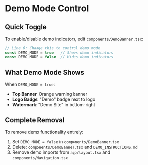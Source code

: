 # Demo Mode Control

## Quick Toggle

To enable/disable demo indicators, edit `components/DemoBanner.tsx`:

```typescript
// Line 6: Change this to control demo mode
const DEMO_MODE = true   // Shows demo indicators
const DEMO_MODE = false  // Hides demo indicators
```

## What Demo Mode Shows

When `DEMO_MODE = true`:
- **Top Banner**: Orange warning banner
- **Logo Badge**: "Demo" badge next to logo
- **Watermark**: "Demo Site" in bottom-right

## Complete Removal

To remove demo functionality entirely:
1. Set `DEMO_MODE = false` in `components/DemoBanner.tsx`
2. Delete: `components/DemoBanner.tsx` and `DEMO_INSTRUCTIONS.md`
3. Remove demo imports from `app/layout.tsx` and `components/Navigation.tsx` 